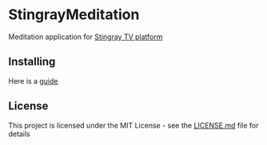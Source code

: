 # StingrayMeditation

Meditation application for [Stingray TV platform](https://devstingray.gs-labs.tv/)

## Installing

Here is a [guide](https://devstingray.gs-labs.tv/emulator)

## License

This project is licensed under the MIT License - see the [LICENSE.md](LICENSE.md) file for details
